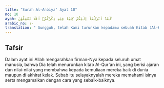 ```yaml
---
title: "Surah Al-Anbiya' Ayat 10"
no: 10
ayah: لَقَدْ اَنْزَلْنَآ اِلَيْكُمْ كِتٰبًا فِيْهِ ذِكْرُكُمْۗ اَفَلَا تَعْقِلُوْنَ ࣖ
arabic_no: ١٠
translation: " Sungguh, telah Kami turunkan kepadamu sebuah Kitab (Al-Qur'an) yang di dalamnya terdapat peringatan bagimu. Maka apakah kamu tidak mengerti?"
---
```


## Tafsir

Dalam ayat ini Allah mengarahkan firman-Nya kepada seluruh umat manusia, bahwa Dia telah menurunkan kitab Al-Qur'an ini, yang berisi ajaran dan nilai-nilai yang membahwa kepada kemuliaan mereka baik di dunia maupun di akhirat kelak. Sebab itu selayaknyalah mereka memahami isinya serta mengamalkan dengan cara yang sebaik-baiknya.
